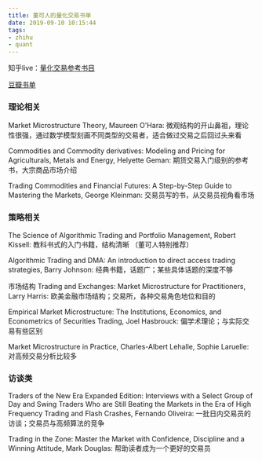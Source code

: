```yaml
---
title: 董可人的量化交易书单
date: 2019-09-10 10:15:44
tags:
- zhihu
- quant
---
```

知乎live：[量化交易参考书目](https://www.zhihu.com/lives/761290121822617600)

[豆瓣书单](https://www.douban.com/doulist/45205462/)
<!--- more --->

### 理论相关

Market Microstructure Theory, Maureen O'Hara:
微观结构的开山鼻祖，理论性很强，通过数学模型刻画不同类型的交易者，适合做过交易之后回过头来看

Commodities and Commodity derivatives: Modeling and Pricing for Agriculturals, Metals and Energy, Helyette Geman:
期货交易入门级别的参考书，大宗商品市场介绍

Trading Commodities and Financial Futures: A Step-by-Step Guide to Mastering the Markets, George Kleinman:
交易员写的书，从交易员视角看市场

### 策略相关

The Science of Algorithmic Trading and Portfolio Management, Robert Kissell:
教科书式的入门书籍，结构清晰 （董可人特别推荐）

Algorithmic Trading and DMA: An introduction to direct access trading strategies, Barry Johnson:
经典书籍，话题广；某些具体话题的深度不够

市场结构
Trading and Exchanges: Market Microstructure for Practitioners, Larry Harris:
欧美金融市场结构；交易所，各种交易角色地位和目的

Empirical Market Microstructure: The Institutions, Economics, and Econometrics of Securities Trading, Joel Hasbrouck:
偏学术理论；与实际交易有些区别

Market Microstructure in Practice, Charles-Albert Lehalle, Sophie Laruelle:
对高频交易分析比较多

### 访谈类

Traders of the New Era Expanded Edition: Interviews with a Select Group of Day and Swing Traders Who are Still Beating the Markets in the Era of High Frequency Trading and Flash Crashes, Fernando Oliveira:
一批日内交易员的访谈；交易员与高频算法的竞争

Trading in the Zone: Master the Market with Confidence, Discipline and a Winning Attitude, Mark Douglas:
帮助读者成为一个更好的交易员